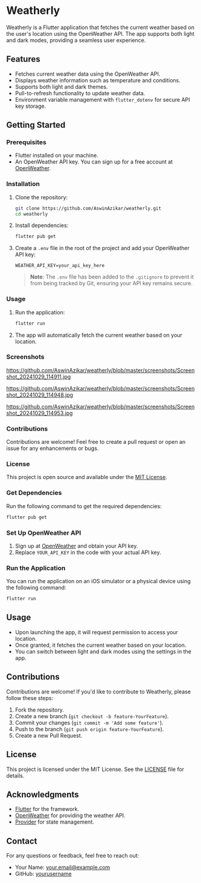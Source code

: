 
# Weatherly

Weatherly is a Flutter application that fetches the current weather based on the user's location using the OpenWeather API. The app supports both light and dark modes, providing a seamless user experience.

## Features

- Fetches current weather data using the OpenWeather API.
- Displays weather information such as temperature and conditions.
- Supports both light and dark themes.
- Pull-to-refresh functionality to update weather data.
- Environment variable management with `flutter_dotenv` for secure API key storage.

## Getting Started

### Prerequisites

- Flutter installed on your machine.
- An OpenWeather API key. You can sign up for a free account at [OpenWeather](https://openweathermap.org/).

### Installation

1. Clone the repository:

   ```bash
   git clone https://github.com/AswinAzikar/weatherly.git
   cd weatherly
   ```

2. Install dependencies:

   ```bash
   flutter pub get
   ```

3. Create a `.env` file in the root of the project and add your OpenWeather API key:

   ```env
   WEATHER_API_KEY=your_api_key_here
   ```

   > **Note**: The `.env` file has been added to the `.gitignore` to prevent it from being tracked by Git, ensuring your API key remains secure.

### Usage

1. Run the application:

   ```bash
   flutter run
   ```

2. The app will automatically fetch the current weather based on your location.

### Screenshots

https://github.com/AswinAzikar/weatherly/blob/master/screenshots/Screenshot_20241029_114911.jpg

https://github.com/AswinAzikar/weatherly/blob/master/screenshots/Screenshot_20241029_114948.jpg

https://github.com/AswinAzikar/weatherly/blob/master/screenshots/Screenshot_20241029_114953.jpg
### Contributions

Contributions are welcome! Feel free to create a pull request or open an issue for any enhancements or bugs.

### License

This project is open source and available under the [MIT License](LICENSE).

### Get Dependencies

Run the following command to get the required dependencies:

```bash
flutter pub get
```

### Set Up OpenWeather API

1. Sign up at [OpenWeather](https://openweathermap.org/) and obtain your API key.
2. Replace `YOUR_API_KEY` in the code with your actual API key.

### Run the Application

You can run the application on an iOS simulator or a physical device using the following command:

```bash
flutter run
```

## Usage

- Upon launching the app, it will request permission to access your location.
- Once granted, it fetches the current weather based on your location.
- You can switch between light and dark modes using the settings in the app.

## Contributions

Contributions are welcome! If you'd like to contribute to Weatherly, please follow these steps:

1. Fork the repository.
2. Create a new branch (`git checkout -b feature-YourFeature`).
3. Commit your changes (`git commit -m 'Add some feature'`).
4. Push to the branch (`git push origin feature-YourFeature`).
5. Create a new Pull Request.

## License

This project is licensed under the MIT License. See the [LICENSE](LICENSE) file for details.

## Acknowledgments

- [Flutter](https://flutter.dev/) for the framework.
- [OpenWeather](https://openweathermap.org/) for providing the weather API.
- [Provider](https://pub.dev/packages/provider) for state management.

## Contact

For any questions or feedback, feel free to reach out:

- Your Name: [your.email@example.com](mailto:your.email@example.com)
- GitHub: [yourusername](https://github.com/yourusername)
